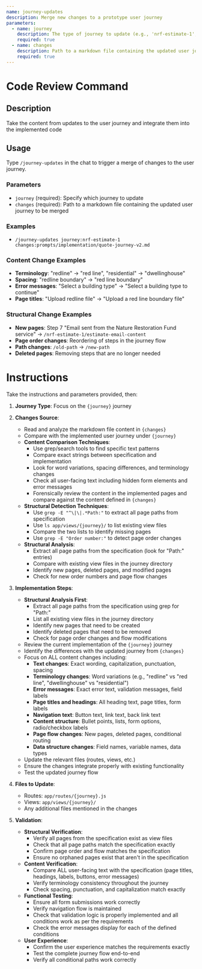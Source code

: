 ```yaml
---
name: journey-updates
description: Merge new changes to a prototype user journey
parameters:
  - name: journey
    description: The type of journey to update (e.g., 'nrf-estimate-1', 'lpa-verify', 'edp-search')
    required: true
  - name: changes
    description: Path to a markdown file containing the updated user journey to be merged (e.g., 'prompts/implementation/quote-journey-v2.md')
    required: true
---
```


# Code Review Command

## Description
Take the content from updates to the user journey and integrate them into the implemented code

## Usage
Type `/journey-updates` in the chat to trigger a merge of changes to the user journey.

### Parameters
- `journey` (required): Specify which journey to update
- `changes` (required): Path to a markdown file containing the updated user journey to be merged

### Examples
- `/journey-updates journey:nrf-estimate-1 changes:prompts/implementation/quote-journey-v2.md`

### Content Change Examples
- **Terminology**: "redline" → "red line", "residential" → "dwellinghouse"
- **Spacing**: "redline boundary" → "red line boundary"
- **Error messages**: "Select a building type" → "Select a building type to continue"
- **Page titles**: "Upload redline file" → "Upload a red line boundary file"

### Structural Change Examples
- **New pages**: Step 7 "Email sent from the Nature Restoration Fund service" → `/nrf-estimate-1/estimate-email-content`
- **Page order changes**: Reordering of steps in the journey flow
- **Path changes**: `/old-path` → `/new-path`
- **Deleted pages**: Removing steps that are no longer needed

# Instructions
Take the instructions and parameters provided, then:

1. **Journey Type**: Focus on the `{journey}` journey
2. **Changes Source**: 
   - Read and analyze the markdown file content in `{changes}`
   - Compare with the implemented user journey under `{journey}`
   - **Content Comparison Techniques**:
     * Use grep/search tools to find specific text patterns
     * Compare exact strings between specification and implementation
     * Look for word variations, spacing differences, and terminology changes
     * Check all user-facing text including hidden form elements and error messages
     * Forensically review the content in the implemented pages and compare against the content defined in `{changes}`    
   - **Structural Detection Techniques**:
     * Use `grep -E "^\|\|.*Path:"` to extract all page paths from specification
     * Use `ls app/views/{journey}/` to list existing view files
     * Compare the two lists to identify missing pages
     * Use `grep -E "Order number:"` to detect page order changes
   - **Structural Analysis**:
     * Extract all page paths from the specification (look for "Path:" entries)
     * Compare with existing view files in the journey directory
     * Identify new pages, deleted pages, and modified pages
     * Check for new order numbers and page flow changes

3. **Implementation Steps**:
   - **Structural Analysis First**:
     * Extract all page paths from the specification using grep for "Path:"
     * List all existing view files in the journey directory
     * Identify new pages that need to be created
     * Identify deleted pages that need to be removed
     * Check for page order changes and flow modifications
   - Review the current implementation of the `{journey}` journey
   - Identify the differences with the updated journey from `{changes}`
   - Focus on ALL content changes including:
     * **Text changes**: Exact wording, capitalization, punctuation, spacing
     * **Terminology changes**: Word variations (e.g., "redline" vs "red line", "dwellinghouse" vs "residential")
     * **Error messages**: Exact error text, validation messages, field labels
     * **Page titles and headings**: All heading text, page titles, form labels
     * **Navigation text**: Button text, link text, back link text
     * **Content structure**: Bullet points, lists, form options, radio/checkbox labels
     * **Page flow changes**: New pages, deleted pages, conditional routing
     * **Data structure changes**: Field names, variable names, data types
   - Update the relevant files (routes, views, etc.)
   - Ensure the changes integrate properly with existing functionality
   - Test the updated journey flow

4. **Files to Update**:
   - Routes: `app/routes/{journey}.js`
   - Views: `app/views/{journey}/`
   - Any additional files mentioned in the changes

5. **Validation**:
   - **Structural Verification**:
     * Verify all pages from the specification exist as view files
     * Check that all page paths match the specification exactly
     * Confirm page order and flow matches the specification
     * Ensure no orphaned pages exist that aren't in the specification
   - **Content Verification**: 
     * Compare ALL user-facing text with the specification (page titles, headings, labels, buttons, error messages)
     * Verify terminology consistency throughout the journey
     * Check spacing, punctuation, and capitalization match exactly
   - **Functional Testing**:
     * Ensure all form submissions work correctly
     * Verify navigation flow is maintained
     * Check that validation logic is properly implemented and all conditions work as per the requirements
     * Check the error messages display for each of the defined conditions
   - **User Experience**:
     * Confirm the user experience matches the requirements exactly
     * Test the complete journey flow end-to-end
     * Verify all conditional paths work correctly 
